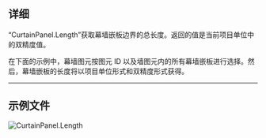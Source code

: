 ## 详细
“CurtainPanel.Length”获取幕墙嵌板边界的总长度。返回的值是当前项目单位中的双精度值。

在下面的示例中，幕墙图元按图元 ID 以及墙图元内的所有幕墙嵌板进行选择。然后，幕墙嵌板的长度将以项目单位形式和双精度形式获得。
___
## 示例文件

![CurtainPanel.Length](./Revit.Elements.CurtainPanel.Length_img.jpg)
